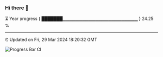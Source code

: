### Hi there 👋

⏳ Year progress { ███████▁▁▁▁▁▁▁▁▁▁▁▁▁▁▁▁▁▁▁▁▁▁▁ } 24.25 %

---

⏰ Updated on Fri, 29 Mar 2024 18:20:32 GMT

![Progress Bar CI](https://github.com/ZhaoGui/ZhaoGui/workflows/Progress%20Bar%20CI/badge.svg)
